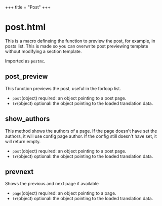 +++
title = "Post"
+++
# post.html
This is a macro defineing the function to preview the post, for example, in posts list. This is made so you can overwrite post previewing template without modifying a section template.

Imported as `postmc`.

## post_preview
This function previews the post, useful in the forloop list.
- `post`(object) required: an object pointing to a post page.
- `tr`(object) optional: the object pointing to the loaded translation data.

## show_authors
This method shows the authors of a page. If the page doesn't have set the authors, it will use config page author. If the config still doesn't have set, it will return empty.
- `post`(object) required: an object pointing to a post page.
- `tr`(object) optional: the object pointing to the loaded translation data.

## prevnext
Shows the previous and next page if available
- `page`(object) required: an object pointing to a page.
- `tr`(object) optional: the object pointing to the loaded translation data.